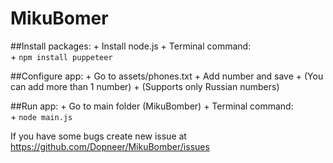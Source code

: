 # MikuBomer

##Install packages:
	+ Install node.js
	+ Terminal command:  
	+ ```npm install puppeteer```

##Configure app:
	+ Go to assets/phones.txt
	+ Add number and save
	+ (You can add more than 1 number)
	+ (Supports only Russian numbers)

##Run app:
	+ Go to main folder (MikuBomber)
	+ Terminal command:  
	+ ```node main.js```


If you have some bugs create new issue at https://github.com/Dopneer/MikuBomber/issues  
